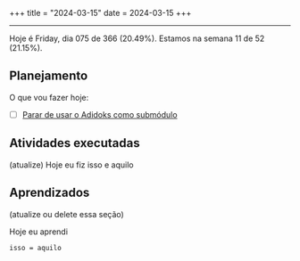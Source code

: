+++
title = "2024-03-15"
date = 2024-03-15
+++

---

Hoje é Friday, dia 075 de 366 (20.49%). Estamos na semana 11 de 52 (21.15%).

## Planejamento

O que vou fazer hoje:

- [ ] [Parar de usar o Adidoks como submódulo](https://github.com/OmnicodeSolutions/worklog-luisa/issues/4)

## Atividades executadas

(atualize) Hoje eu fiz isso e aquilo

## Aprendizados

(atualize ou delete essa seção)

Hoje eu aprendi
```
isso = aquilo
```

